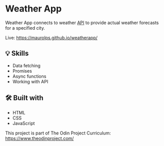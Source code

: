 # Weather App
Weather App connects to weather <a href="weatherapi.com/">API</a> to provide actual weather forecasts for a specified city.

Live: https://maurolps.github.io/weatherapp/

<h2>💡 Skills </h2>
<ul>
  <li>Data fetching</li>
  <li>Promises</li>
  <li>Async functions</li>
  <li>Working with API</li>
</ul>

<h2>🛠️ Built with</h2>
<ul>
  <li>HTML</li>
  <li>CSS</li>
  <li>JavaScript</li>
</ul>

This project is part of The Odin Project Curriculum: https://www.theodinproject.com/